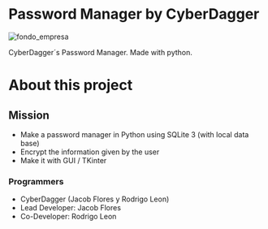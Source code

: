 # Password Manager by CyberDagger

![fondo_empresa](https://user-images.githubusercontent.com/42787753/98998408-b5c65f80-24fb-11eb-929e-a2938d961331.png)

CyberDagger´s Password Manager. Made with python.

# About this project
## Mission
* Make a password manager in Python using SQLite 3 (with local data base)
* Encrypt the information given by the user
* Make it with GUI / TKinter

### Programmers
* CyberDagger (Jacob Flores y Rodrigo Leon)
* Lead Developer: Jacob Flores
* Co-Developer: Rodrigo Leon


